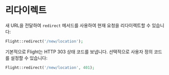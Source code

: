 # 리다이렉트

새 URL을 전달하여 `redirect` 메서드를 사용하여 현재 요청을 리다이렉트할 수 있습니다:

```php
Flight::redirect('/new/location');
```

기본적으로 Flight는 HTTP 303 상태 코드를 보냅니다. 선택적으로 사용자 정의 코드를 설정할 수 있습니다:

```php
Flight::redirect('/new/location', 401);
```
